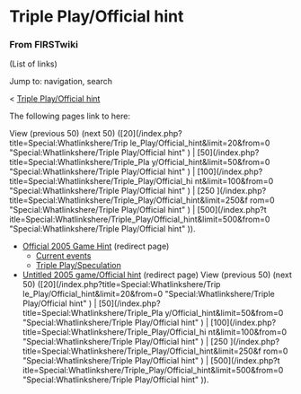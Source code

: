 # Triple Play/Official hint

### From FIRSTwiki

(List of links)

Jump to: navigation, search

&lt; [Triple Play/Official
hint](/index.php?title=Triple_Play/Official_hint&redirect=no "Triple
Play/Official hint" )  

The following pages link to here:

View (previous 50) (next 50) ([20](/index.php?title=Special:Whatlinkshere/Trip
le_Play/Official_hint&limit=20&from=0 "Special:Whatlinkshere/Triple
Play/Official hint" ) | [50](/index.php?title=Special:Whatlinkshere/Triple_Pla
y/Official_hint&limit=50&from=0 "Special:Whatlinkshere/Triple Play/Official
hint" ) | [100](/index.php?title=Special:Whatlinkshere/Triple_Play/Official_hi
nt&limit=100&from=0 "Special:Whatlinkshere/Triple Play/Official hint" ) | [250
](/index.php?title=Special:Whatlinkshere/Triple_Play/Official_hint&limit=250&f
rom=0 "Special:Whatlinkshere/Triple Play/Official hint" ) | [500](/index.php?t
itle=Special:Whatlinkshere/Triple_Play/Official_hint&limit=500&from=0
"Special:Whatlinkshere/Triple Play/Official hint" )).

  * [Official 2005 Game Hint](/index.php?title=Official_2005_Game_Hint&redirect=no "Official 2005 Game Hint" ) (redirect page) 
    * [Current events](Current_events "Current events" )
    * [Triple Play/Speculation](Triple_Play/Speculation "Triple Play/Speculation" )
  * [Untitled 2005 game/Official hint](/index.php?title=Untitled_2005_game/Official_hint&redirect=no "Untitled 2005 game/Official hint" ) (redirect page) 
View (previous 50) (next 50) ([20](/index.php?title=Special:Whatlinkshere/Trip
le_Play/Official_hint&limit=20&from=0 "Special:Whatlinkshere/Triple
Play/Official hint" ) | [50](/index.php?title=Special:Whatlinkshere/Triple_Pla
y/Official_hint&limit=50&from=0 "Special:Whatlinkshere/Triple Play/Official
hint" ) | [100](/index.php?title=Special:Whatlinkshere/Triple_Play/Official_hi
nt&limit=100&from=0 "Special:Whatlinkshere/Triple Play/Official hint" ) | [250
](/index.php?title=Special:Whatlinkshere/Triple_Play/Official_hint&limit=250&f
rom=0 "Special:Whatlinkshere/Triple Play/Official hint" ) | [500](/index.php?t
itle=Special:Whatlinkshere/Triple_Play/Official_hint&limit=500&from=0
"Special:Whatlinkshere/Triple Play/Official hint" )).

